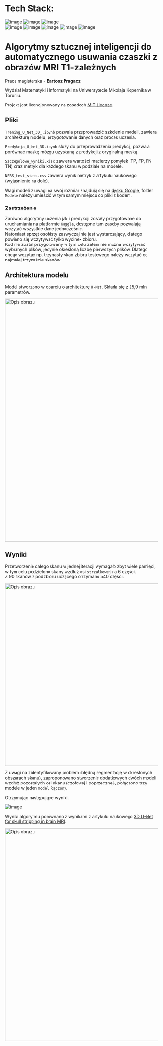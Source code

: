 # Tech Stack:
![image](https://img.shields.io/badge/Python-FFD43B?style=for-the-badge&logo=python&logoColor=blue)
![image](https://img.shields.io/badge/Kaggle-035a7d?style=for-the-badge&logo=kaggle&logoColor=white)
![image](https://img.shields.io/badge/Visual%20Studio%20Code-0078d7.svg?style=for-the-badge&logo=visual-studio-code&logoColor=white)\
![image](https://img.shields.io/badge/TensorFlow-FF6F00?style=for-the-badge&logo=tensorflow&logoColor=white)
![image](https://img.shields.io/badge/Keras-D00000?style=for-the-badge&logo=Keras&logoColor=white)
![image](https://img.shields.io/badge/Numpy-777BB4?style=for-the-badge&logo=numpy&logoColor=white)
![image](https://img.shields.io/badge/Pandas-2C2D72?style=for-the-badge&logo=pandas&logoColor=white)
![image](https://img.shields.io/badge/Matplotlib-%23ffffff.svg?style=for-the-badge&logo=Matplotlib&logoColor=black)

# Algorytmy sztucznej inteligencji do automatycznego usuwania czaszki z obrazów MRI T1-zależnych
Praca magisterska - **Bartosz Pragacz**.

Wydział Matematyki i Informatyki na Uniwersytecie Mikołaja Kopernika w Toruniu.

Projekt jest licencjonowany na zasadach [MIT License](https://github.com/Bartek46/Praca_magisterska/blob/main/LICENSE).

## Pliki
`Trening_U_Net_3D_.ipynb` pozwala przeprowadzić szkolenie modeli, zawiera architekturę modelu, przygotowanie danych oraz proces uczenia.

`Predykcja_U_Net_3D.ipynb` służy do przeprowadzenia predykcji, pozwala porównać maskę mózgu uzyskaną z predykcji z oryginalną maską.

`Szczegolowe_wyniki.xlsx` zawiera wartości macierzy pomyłek (TP, FP, FN TN) oraz metryk dla każdego skanu w podziale na modele.

`NFBS_test_stats.csv` zawiera wynik metryk z artykułu naukowego (wyjaśnienie na dole).

Wagi modeli z uwagi na swój rozmiar znajdują się na [dysku Google](https://drive.google.com/drive/folders/1MXlrCcy5mtmkSDpyKm77uWePz4GvoqGH?usp=sharing), folder `Modele` należy umieścić w tym samym miejscu co pliki z kodem.

### Zastrzeżenie
Zarówno algorytmy uczenia jak i predykcji zostały przygotowane do uruchamiania na platformie `Kaggle`, dostępne tam zasoby pozwalają wczytać wszystkie dane jednocześnie.\
Natomiast sprzęt osobisty zazwyczaj nie jest wystarczający, dlatego powinno się wczytywać tylko wycinek zbioru.\
Kod nie został przygotowany w tym celu zatem nie można wczytywać wybranych plików, jedynie określoną liczbę pierwszych plików. Dlatego chcąc wczytać np. trzynasty skan zbioru testowego należy wczytać co najmniej trzynaście skanów. 

## Architektura modelu
Model stworzono w oparciu o architekturę  `U-Net`. Składa się z 25,9 mln parametrów. 

<img src="https://github.com/user-attachments/assets/022db2d4-bccb-43a5-98e7-98e62221f498" alt="Opis obrazu" width="800"/>

## Wyniki
Przetworzenie całego skanu w jednej iteracji wymagało zbyt wiele pamięci, w tym celu podzielono skany wzdłuż osi `strzałkowej` na 6 części.\
Z 90 skanów z podzbioru uczącego otrzymano 540 części.

<img src="https://github.com/user-attachments/assets/71df8a4c-eb4f-4f9d-93e1-2e4a1349c429" alt="Opis obrazu" width="600"/>

Z uwagi na zidentyfikowany problem (błędną segmentację w określonych obszarach skanu), zaproponowano stworzenie dodatkowych dwóch modeli wzdłuż pozostałych osi skanu (czołowej i poprzecznej), połączono trzy modele w jeden `model łączony`.

Otrzymując następujące wyniki.

![image](https://github.com/user-attachments/assets/d4d21477-2793-4961-a49c-a6eaa2dce643)

Wyniki algorytmu porównano z wynikami z artykułu naukowego [3D U-Net for skull stripping in brain MRI](https://www.researchgate.net/publication/331017012_3D_U-Net_for_skull_stripping_in_brain_MRI).

<img src="https://github.com/user-attachments/assets/b1f27bf9-e1e2-486a-8f1e-d513fe6a6580" alt="Opis obrazu" width="700"/>

